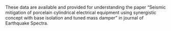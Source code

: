These data are available and provided for understanding the paper “Seismic mitigation of porcelain cylindrical electrical equipment using synergistic concept with base isolation and tuned mass damper” in journal of Earthquake Spectra.
